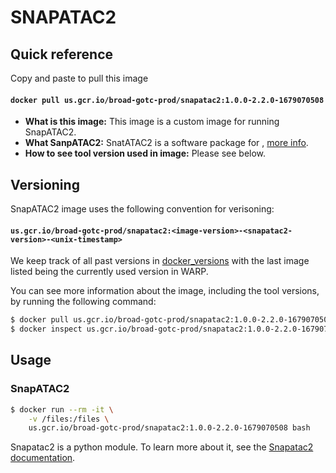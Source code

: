 # SNAPATAC2

## Quick reference

Copy and paste to pull this image

#### `docker pull us.gcr.io/broad-gotc-prod/snapatac2:1.0.0-2.2.0-1679070508`


- __What is this image:__ This image is a custom image for running SnapATAC2.
- __What SanpATAC2:__ SnatATAC2 is a software package for , [more info](). 
- __How to see tool version used in image:__ Please see below.

## Versioning

SnapATAC2 image uses the following convention for verisoning:

#### `us.gcr.io/broad-gotc-prod/snapatac2:<image-version>-<snapatac2-version>-<unix-timestamp>` 

We keep track of all past versions in [docker_versions](docker_versions.tsv) with the last image listed being the currently used version in WARP.

You can see more information about the image, including the tool versions, by running the following command:

```bash
$ docker pull us.gcr.io/broad-gotc-prod/snapatac2:1.0.0-2.2.0-1679070508
$ docker inspect us.gcr.io/broad-gotc-prod/snapatac2:1.0.0-2.2.0-1679070508
```

## Usage

### SnapATAC2 

```bash
$ docker run --rm -it \
    -v /files:/files \
    us.gcr.io/broad-gotc-prod/snapatac2:1.0.0-2.2.0-1679070508 bash
```
Snapatac2 is a python module. To learn more about it, see the [Snapatac2 documentation](https://kzhang.org/SnapATAC2/). 